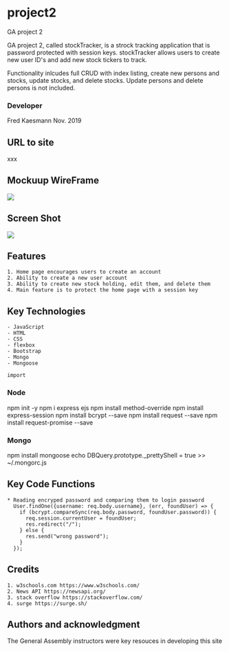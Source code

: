 # project2

GA project 2

GA project 2, called stockTracker, is a strock tracking application that is password protected with session keys. stockTracker allows users to create new user ID's and add new stock tickers to track.

Functionality inlcudes full CRUD with index listing, create new persons and stocks, update stocks, and delete stocks. Update persons and delete persons is not included.

### Developer

Fred Kaesmann
Nov. 2019

## URL to site

xxx

## Mockuup WireFrame

![](https://user-images.githubusercontent.com/35512164/68419092-93bb3400-0167-11ea-9de7-373e2d953999.png)

## Screen Shot

![](https://user-images.githubusercontent.com/35512164/68419495-560adb00-0168-11ea-87e4-ab60c9cb2418.png)

## Features

```
1. Home page encourages users to create an account
2. Ability to create a new user account
3. Ability to create new stock holding, edit them, and delete them
4. Main feature is to protect the home page with a session key

```

## Key Technologies

```
- JavaScript
- HTML
- CSS
- flexbox
- Bootstrap
- Mongo
- Mongoose

import
```

### Node

npm init -y
npm i express ejs
npm install method-override
npm install express-session
npm install bcrypt --save
npm install request --save
npm install request-promise --save

### Mongo

npm install mongoose
echo DBQuery.prototype.\_prettyShell = true >> ~/.mongorc.js

## Key Code Functions

```
* Reading encryped password and comparing them to login password
  User.findOne({username: req.body.username}, (err, foundUser) => {
    if (bcrypt.compareSync(req.body.password, foundUser.password)) {
      req.session.currentUser = foundUser;
      res.redirect("/");
    } else {
      res.send("wrong password");
    }
  });

```

## Credits

```
1. w3schools.com https://www.w3schools.com/
2. News API https://newsapi.org/
3. stack overflow https://stackoverflow.com/
4. surge https://surge.sh/
```

## Authors and acknowledgment

The General Assembly instructors were key resouces in developing this site
